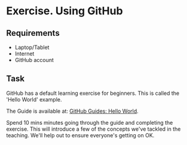 Exercise.  Using GitHub
=======================

Requirements
------------

- Laptop/Tablet
- Internet
- GitHub account

Task
----

GitHub has a default learning exercise for beginners.  This is called the 'Hello World' example.

The Guide is available at: [GitHub Guides: Hello World](https://guides.github.com/activities/hello-world/).

Spend 10 mins minutes going through the guide and completing the exercise.  This will introduce a few of the concepts we've tackled in the teaching.  We'll help out to ensure everyone's getting on OK.